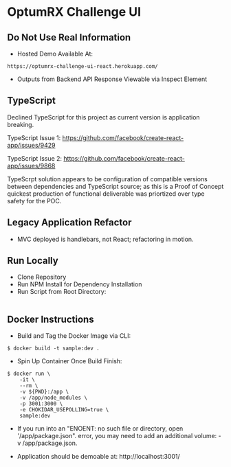 # OptumRX Challenge UI

## Do Not Use Real Information

- Hosted Demo Available At:

```
https://optumrx-challenge-ui-react.herokuapp.com/
```

- Outputs from Backend API Response Viewable via Inspect Element

## TypeScript

Declined TypeScript for this project as current version is application breaking.

TypeScript Issue 1: https://github.com/facebook/create-react-app/issues/9429

TypeScript Issue 2: https://github.com/facebook/create-react-app/issues/9868

TypeScrpt solution appears to be configuration of compatible versions between dependencies and TypeScript source; as this is a Proof of Concept quickest production of functional deliverable was priortized over type safety for the POC.

## Legacy Application Refactor

- MVC deployed is handlebars, not React; refactoring in motion.

## Run Locally

- Clone Repository
- Run NPM Install for Dependency Installation
- Run Script from Root Directory:

```

```

## Docker Instructions

- Build and Tag the Docker Image via CLI:

```
$ docker build -t sample:dev .
```

- Spin Up Container Once Build Finish:

```
$ docker run \
    -it \
    --rm \
    -v ${PWD}:/app \
    -v /app/node_modules \
    -p 3001:3000 \
    -e CHOKIDAR_USEPOLLING=true \
    sample:dev
```

- If you run into an "ENOENT: no such file or directory, open '/app/package.json". error, you may need to add an additional volume: -v /app/package.json.

* Application should be demoable at: http://localhost:3001/
